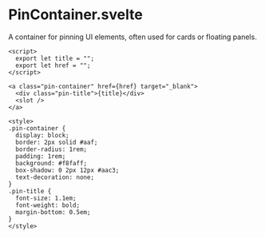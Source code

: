 # PinContainer.svelte

A container for pinning UI elements, often used for cards or floating panels.

```svelte
<script>
  export let title = "";
  export let href = "";
</script>

<a class="pin-container" href={href} target="_blank">
  <div class="pin-title">{title}</div>
  <slot />
</a>

<style>
.pin-container {
  display: block;
  border: 2px solid #aaf;
  border-radius: 1rem;
  padding: 1rem;
  background: #f8faff;
  box-shadow: 0 2px 12px #aac3;
  text-decoration: none;
}
.pin-title {
  font-size: 1.1em;
  font-weight: bold;
  margin-bottom: 0.5em;
}
</style>
```
